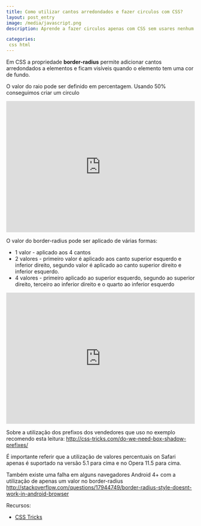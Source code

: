 ```yaml
---
title: Como utilizar cantos arredondados e fazer circulos com CSS?
layout: post_entry
image: /media/javascript.png
description: Aprende a fazer circulos apenas com CSS sem usares nenhum plugin 

categories:
 css html
---
```


Em CSS a propriedade **border-radius** permite adicionar cantos arredondados a elementos e ficam visíveis quando o elemento tem uma cor de fundo.

O valor do raio pode ser definido em percentagem. Usando 50% conseguimos criar um circulo

<iframe height='350' scrolling='no' src='http://codepen.io/guilhermecardoso/embed/bNdKaw/' frameborder='no' allowtransparency='true' allowfullscreen='true' style='width: 100%;'>See the Pen <a href='http://codepen.io/guilhermecardoso/pen/bNdKaw/'>bNdKaw</a> by Guilherme Cardoso (<a href='http://codepen.io/guilhermecardoso'>@guilhermecardoso</a>) on <a href='http://codepen.io'>CodePen</a>.
</iframe>

O valor do border-radius pode ser aplicado de várias formas:

 * 1 valor - aplicado aos 4 cantos
 * 2 valores - primeiro valor é aplicado aos canto superior esquerdo e inferior direito, segundo valor é aplicado ao canto superior direito e inferior esquerdo.
 * 4 valores - primeiro aplicado ao superior esquerdo, segundo ao superior direito, terceiro ao inferior direito e o quarto ao inferior esquerdo

<iframe height='350' scrolling='no' src='http://codepen.io/guilhermecardoso/embed/bNdKLB/' frameborder='no' allowtransparency='true' allowfullscreen='true' style='width: 100%;'>See the Pen <a href='http://codepen.io/guilhermecardoso/pen/bNdKLB/'>bNdKLB</a> by Guilherme Cardoso (<a href='http://codepen.io/guilhermecardoso'>@guilhermecardoso</a>) on <a href='http://codepen.io'>CodePen</a>.
</iframe>


Sobre a utilização dos prefixos dos vendedores que uso no exemplo recomendo esta leitura: http://css-tricks.com/do-we-need-box-shadow-prefixes/

É importante referir que a utilização de valores percentuais on Safari apenas é suportado na versão 5.1 para cima e no Opera 11.5 para cima. 

Também existe uma falha em alguns navegadores Android 4+ com a utilização de apenas um valor no border-radius http://stackoverflow.com/questions/17944749/border-radius-style-doesnt-work-in-android-browser

Recursos:

 * [CSS Tricks](http://css-tricks.com/almanac/properties/b/border-radius/)